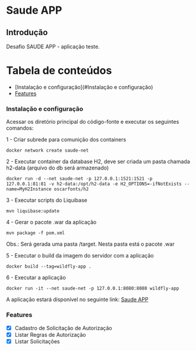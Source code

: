 # Saude APP

## Introdução

Desafio SAUDE APP - aplicação teste.

Tabela de conteúdos
=================
<!--ts-->
   * [Instalação e configuração](#Instalação e configuração)
   * [Features](#Features)
<!--te-->

### Instalação e configuração

Acessar os diretório principal do código-fonte e executar os seguintes comandos:

1 - Criar subrede para comunição dos containers
```
docker network create saude-net
```

2 - Executar container da database H2, deve ser criada um pasta chamada h2-data (arquivo do db será armazenado)
```
docker run -d --net saude-net -p 127.0.0.1:1521:1521 -p 127.0.0.1:81:81 -v h2-data:/opt/h2-data -e H2_OPTIONS=-ifNotExists --name=MyH2Instance oscarfonts/h2
```

3 - Executar scripts do Liquibase
```
mvn liquibase:update
```

4 - Gerar o pacote .war da aplicação
```
mvn package -f pom.xml
```

Obs.: Será gerada uma pasta /target. Nesta pasta está o pacote .war

5 - Executar o build da imagem do servidor com a aplicação
```
docker build --tag=wildfly-app .
```

6 - Executar a aplicação
```
docker run -it --net saude-net -p 127.0.0.1:8080:8080 wildfly-app
```

A aplicação estará disponível no seguinte link:
<a href="http://127.0.0.1:8080/saude-1.0-SNAPSHOT" target="_blank">Saude APP</a>


### Features

- [x] Cadastro de Solicitação de Autorização
- [x] Listar Regras de Autorização
- [x] Listar Solicitações
